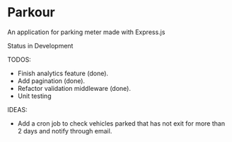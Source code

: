 # Parkour

An application for parking meter made with Express.js

Status in Development

TODOS:
- Finish analytics feature (done).
- Add pagination (done).
- Refactor validation middleware (done).
- Unit testing

IDEAS:
- Add a cron job to check vehicles parked that has not exit for more than 2 days and notify through email.